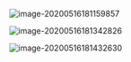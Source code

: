 

![image-20200516181159857](https://tva1.sinaimg.cn/large/007S8ZIlgy1gewejppv27j31cu0b6gsx.jpg)

![image-20200516181342826](https://tva1.sinaimg.cn/large/007S8ZIlgy1gewejsjc8oj31cu0b6qbg.jpg)

![image-20200516181432630](https://tva1.sinaimg.cn/large/007S8ZIlgy1gewejvc8p6j31cu070td6.jpg)

